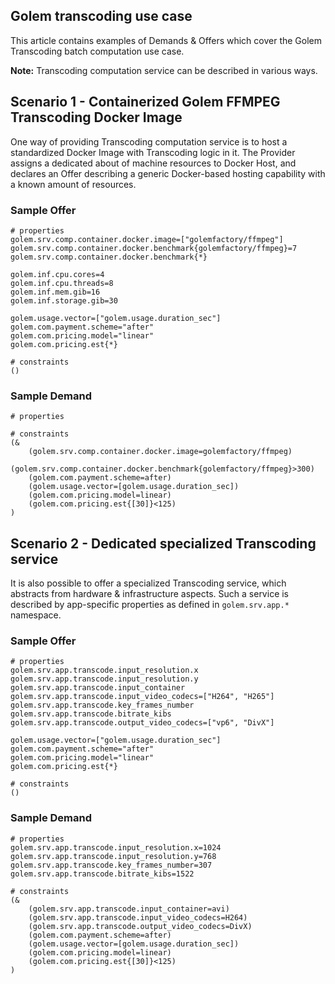 ## Golem transcoding use case 

This article contains examples of Demands & Offers which cover the Golem Transcoding batch computation use case.

**Note:** Transcoding computation service can be described in various ways.

## Scenario 1 - Containerized Golem FFMPEG Transcoding Docker Image

One way of providing Transcoding computation service is to host a standardized Docker Image with Transcoding logic in it. The Provider assigns a dedicated about of machine resources to Docker Host, and declares an Offer describing a generic Docker-based hosting capability with a known amount of resources.

### Sample Offer

```properties
# properties
golem.srv.comp.container.docker.image=["golemfactory/ffmpeg"]
golem.srv.comp.container.docker.benchmark{golemfactory/ffmpeg}=7
golem.srv.comp.container.docker.benchmark{*}

golem.inf.cpu.cores=4
golem.inf.cpu.threads=8
golem.inf.mem.gib=16
golem.inf.storage.gib=30

golem.usage.vector=["golem.usage.duration_sec"]
golem.com.payment.scheme="after"
golem.com.pricing.model="linear"
golem.com.pricing.est{*}

# constraints
()
```

### Sample Demand

```properties
# properties

# constraints
(&
    (golem.srv.comp.container.docker.image=golemfactory/ffmpeg)
    (golem.srv.comp.container.docker.benchmark{golemfactory/ffmpeg}>300)
    (golem.com.payment.scheme=after)
    (golem.usage.vector=[golem.usage.duration_sec])
    (golem.com.pricing.model=linear)
    (golem.com.pricing.est{[30]}<125)
)

```

## Scenario 2 - Dedicated specialized Transcoding service

It is also possible to offer a specialized Transcoding service, which abstracts from hardware & infrastructure aspects. Such a service is described by app-specific properties as defined in `golem.srv.app.*` namespace. 

### Sample Offer

```properties
# properties
golem.srv.app.transcode.input_resolution.x
golem.srv.app.transcode.input_resolution.y
golem.srv.app.transcode.input_container
golem.srv.app.transcode.input_video_codecs=["H264", "H265"]
golem.srv.app.transcode.key_frames_number
golem.srv.app.transcode.bitrate_kibs
golem.srv.app.transcode.output_video_codecs=["vp6", "DivX"]

golem.usage.vector=["golem.usage.duration_sec"]
golem.com.payment.scheme="after"
golem.com.pricing.model="linear"
golem.com.pricing.est{*}

# constraints
()
```

### Sample Demand

```properties
# properties
golem.srv.app.transcode.input_resolution.x=1024
golem.srv.app.transcode.input_resolution.y=768
golem.srv.app.transcode.key_frames_number=307
golem.srv.app.transcode.bitrate_kibs=1522

# constraints
(&
    (golem.srv.app.transcode.input_container=avi)
    (golem.srv.app.transcode.input_video_codecs=H264)
    (golem.srv.app.transcode.output_video_codecs=DivX)
    (golem.com.payment.scheme=after)
    (golem.usage.vector=[golem.usage.duration_sec])
    (golem.com.pricing.model=linear)
    (golem.com.pricing.est{[30]}<125)
)

```
